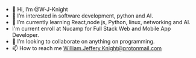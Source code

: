 - 👋 Hi, I’m @W-J-Knight
- 👀 I’m interested in software development, python and AI.
- 🌱 I’m currently learning React,node js, Python, linux, networking and AI.
- I'm current enroll at Nucamp for Full Stack Web and Mobile App Developer.
- 💞️ I’m looking to collaborate on anything on programming.
- 📫 How to reach me William.Jeffery.Knight@protonmail.com

<!---
W-J-Knight/W-J-Knight is a ✨ special ✨ repository because its `README.md` (this file) appears on your GitHub profile.
You can click the Preview link to take a look at your changes.
--->
